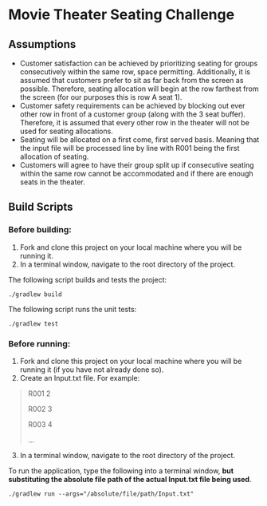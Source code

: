 # Movie Theater Seating Challenge

## Assumptions

- Customer satisfaction can be achieved by prioritizing seating for groups consecutively within the same row, space 
permitting. Additionally, it is assumed that customers prefer to sit as far back from the screen as possible. Therefore, 
seating allocation will begin at the row farthest from the screen (for our purposes this is row A seat 1).
- Customer safety requirements can be achieved by blocking out ever other row in front of a customer group (along with the 
3 seat buffer). Therefore, it is assumed that every other row in the theater will not be used for seating allocations. 
- Seating will be allocated on a first come, first served basis. Meaning that the input file will be processed line
by line with R001 being the first allocation of seating.
- Customers will agree to have their group split up if consecutive seating within the same row cannot be accommodated and 
if there are enough seats in the theater.

## Build Scripts
### Before building:
1. Fork and clone this project on your local machine where you will be running it.
2. In a terminal window, navigate to the root directory of the project.

The following script builds and tests the project:
```commandline
./gradlew build
```
The following script runs the unit tests:
```commandline
./gradlew test
```
### Before running:
1. Fork and clone this project on your local machine where you will be running it (if you have not already done so).
2. Create an Input.txt file. For example:
> R001 2
> 
> R002 3
> 
> R003 4
> 
> ...
3. In a terminal window, navigate to the root directory of the project.

To run the application, type the following into a terminal window, **but substituting the absolute file path of the actual
Input.txt file being used**.

```commandline
./gradlew run --args="/absolute/file/path/Input.txt"
```

